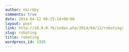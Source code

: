 ```yaml
---
author: nkirkby
comments: true
date: 2014-04-12 06:25:14+00:00
layout: post
link: http://10.0.0.76/index.php/2014/04/12/roboting/
slug: roboting
title: roboting
wordpress_id: 3335
---
```



